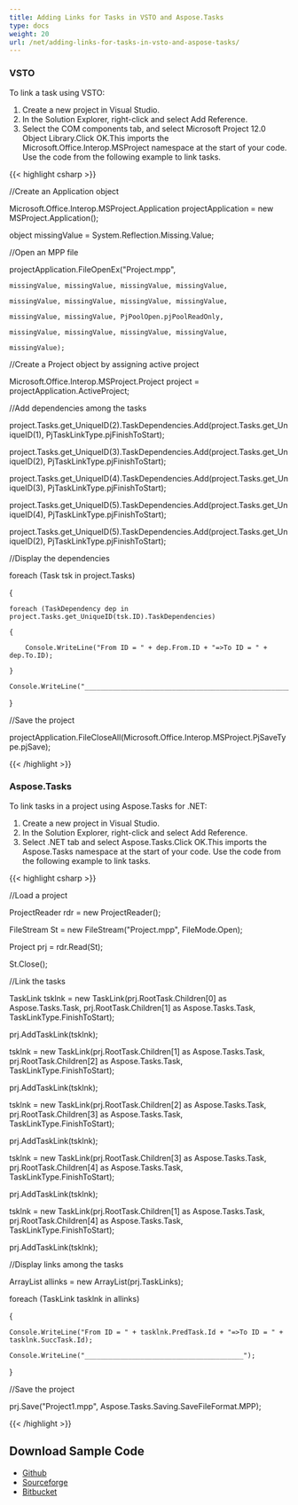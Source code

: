 ```yaml
---
title: Adding Links for Tasks in VSTO and Aspose.Tasks
type: docs
weight: 20
url: /net/adding-links-for-tasks-in-vsto-and-aspose-tasks/
---
```


### **VSTO**
To link a task using VSTO:

1. Create a new project in Visual Studio.
1. In the Solution Explorer, right-click and select Add Reference.
1. Select the COM components tab, and select Microsoft Project 12.0 Object Library.Click OK.This imports the Microsoft.Office.Interop.MSProject namespace at the start of your code. Use the code from the following example to link tasks.

{{< highlight csharp >}}

 //Create an Application object

Microsoft.Office.Interop.MSProject.Application projectApplication = new MSProject.Application();

object missingValue = System.Reflection.Missing.Value;

//Open an MPP file

projectApplication.FileOpenEx("Project.mpp",

	missingValue, missingValue, missingValue, missingValue,

	missingValue, missingValue, missingValue, missingValue,

	missingValue, missingValue, PjPoolOpen.pjPoolReadOnly,

	missingValue, missingValue, missingValue, missingValue,

	missingValue);

//Create a Project object by assigning active project

Microsoft.Office.Interop.MSProject.Project project = projectApplication.ActiveProject;

//Add dependencies among the tasks

project.Tasks.get_UniqueID(2).TaskDependencies.Add(project.Tasks.get_UniqueID(1), PjTaskLinkType.pjFinishToStart);

project.Tasks.get_UniqueID(3).TaskDependencies.Add(project.Tasks.get_UniqueID(2), PjTaskLinkType.pjFinishToStart);

project.Tasks.get_UniqueID(4).TaskDependencies.Add(project.Tasks.get_UniqueID(3), PjTaskLinkType.pjFinishToStart);

project.Tasks.get_UniqueID(5).TaskDependencies.Add(project.Tasks.get_UniqueID(4), PjTaskLinkType.pjFinishToStart);

project.Tasks.get_UniqueID(5).TaskDependencies.Add(project.Tasks.get_UniqueID(2), PjTaskLinkType.pjFinishToStart);

//Display the dependencies

foreach (Task tsk in project.Tasks)

{

	foreach (TaskDependency dep in project.Tasks.get_UniqueID(tsk.ID).TaskDependencies)

	{

		Console.WriteLine("From ID = " + dep.From.ID + "=>To ID = " + dep.To.ID);

	}

	Console.WriteLine("____________________________________________________________");

}

//Save the project

projectApplication.FileCloseAll(Microsoft.Office.Interop.MSProject.PjSaveType.pjSave);

{{< /highlight >}}
### **Aspose.Tasks**
To link tasks in a project using Aspose.Tasks for .NET:

1. Create a new project in Visual Studio.
1. In the Solution Explorer, right-click and select Add Reference.
1. Select .NET tab and select Aspose.Tasks.Click OK.This imports the Aspose.Tasks namespace at the start of your code. Use the code from the following example to link tasks.

{{< highlight csharp >}}

 //Load a project

ProjectReader rdr = new ProjectReader();

FileStream St = new FileStream("Project.mpp", FileMode.Open);

Project prj = rdr.Read(St);

St.Close();

//Link the tasks

TaskLink tsklnk = new TaskLink(prj.RootTask.Children[0] as Aspose.Tasks.Task, prj.RootTask.Children[1] as Aspose.Tasks.Task, TaskLinkType.FinishToStart);

prj.AddTaskLink(tsklnk);

tsklnk = new TaskLink(prj.RootTask.Children[1] as Aspose.Tasks.Task, prj.RootTask.Children[2] as Aspose.Tasks.Task, TaskLinkType.FinishToStart);

prj.AddTaskLink(tsklnk);

tsklnk = new TaskLink(prj.RootTask.Children[2] as Aspose.Tasks.Task, prj.RootTask.Children[3] as Aspose.Tasks.Task, TaskLinkType.FinishToStart);

prj.AddTaskLink(tsklnk);

tsklnk = new TaskLink(prj.RootTask.Children[3] as Aspose.Tasks.Task, prj.RootTask.Children[4] as Aspose.Tasks.Task, TaskLinkType.FinishToStart);

prj.AddTaskLink(tsklnk);

tsklnk = new TaskLink(prj.RootTask.Children[1] as Aspose.Tasks.Task, prj.RootTask.Children[4] as Aspose.Tasks.Task, TaskLinkType.FinishToStart);

prj.AddTaskLink(tsklnk);

//Display links among the tasks

ArrayList allinks = new ArrayList(prj.TaskLinks);

foreach (TaskLink tasklnk in allinks)

{

	Console.WriteLine("From ID = " + tasklnk.PredTask.Id + "=>To ID = " + tasklnk.SuccTask.Id);

	Console.WriteLine("________________________________________");

}

//Save the project

prj.Save("Project1.mpp", Aspose.Tasks.Saving.SaveFileFormat.MPP);

{{< /highlight >}}
## **Download Sample Code**
- [Github](https://github.com/aspose-tasks/Aspose.Tasks-for-.NET/releases/download/AsposeTaskNETVsVSTOProjectv1.1/Adding.Links.for.Tasks.Aspose.Tasks.zip)
- [Sourceforge](https://sourceforge.net/projects/asposevsto/files/Aspose.Tasks%20Vs%20VSTO%20Project/Adding%20Links%20for%20Tasks%20\(Aspose.Tasks\).zip/download)
- [Bitbucket](https://bitbucket.org/asposemarketplace/aspose-for-vsto/downloads/Adding%20Links%20for%20Tasks%20\(Aspose.Tasks\).zip)
